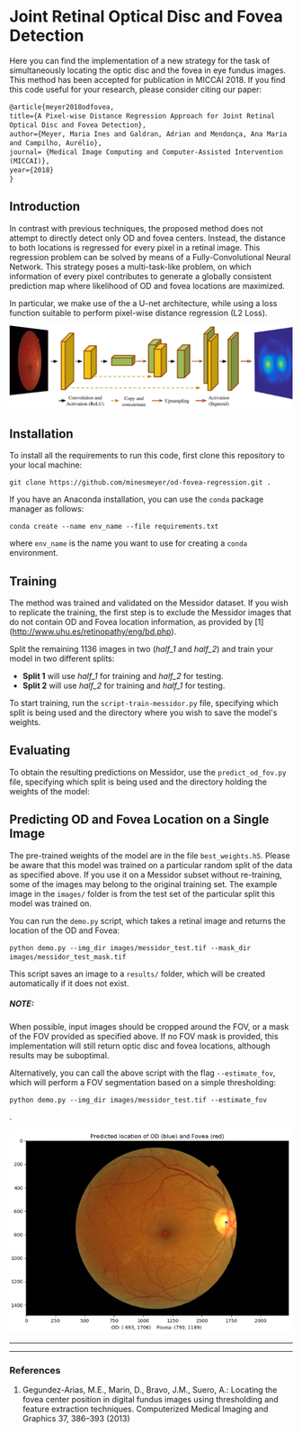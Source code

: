 # Joint Retinal Optical Disc and Fovea Detection

Here you can find the implementation of a new strategy for the task of simultaneously locating the optic disc and the 
fovea in eye fundus images. This method has been accepted for publication in MICCAI 2018. If you find this code useful 
for your research, please consider citing our paper:

    @article{meyer2018odfovea,
    title={A Pixel-wise Distance Regression Approach for Joint Retinal Optical Disc and Fovea Detection},
    author={Meyer, Maria Ines and Galdran, Adrian and Mendonça, Ana Maria and Campilho, Aurélio},
    journal= {Medical Image Computing and Computer-Assisted Intervention (MICCAI)},
    year={2018}
    }

Introduction
------------
In contrast with previous techniques, the proposed method does not attempt to directly detect only OD and fovea centers. 
Instead, the distance to both locations is regressed for every pixel in a retinal image. 
This regression problem can be solved by means of a Fully-Convolutional Neural Network. 
This strategy poses a multi-task-like problem, on which information of every pixel contributes to generate a globally 
consistent prediction map where likelihood of OD and fovea locations are maximized.

In particular, we make use of the a U-net architecture, while using a loss function suitable to perform pixel-wise 
distance regression (L2 Loss).

![](images/unet_fod.png)

Installation 
------------
To install all the requirements to run this code, first clone this repository to your local machine:
```
git clone https://github.com/minesmeyer/od-fovea-regression.git .
```

If you have an Anaconda installation, you can use the `conda` package manager as follows:
```
conda create --name env_name --file requirements.txt
```
where `env_name` is the name you want to use for creating a `conda` environment.

Training 
--------

The method was trained and validated on the Messidor dataset. If you wish to replicate the training, the first step is 
to exclude the Messidor images that do not contain OD and Fovea location information, as provided by [1] 
(http://www.uhu.es/retinopathy/eng/bd.php).

Split the remaining 1136 images in two (*half_1* and *half_2*) and train your model in two different splits:
* **Split 1** will use *half_1*  for training and *half_2* for testing.
* **Split 2** will use *half_2* for training and *half_1* for testing.

To start training, run the `script-train-messidor.py` file, specifying which split is being used and the directory where you wish 
to save the model's weights.

Evaluating
----------

To obtain the resulting predictions on Messidor, use the `predict_od_fov.py` file, specifying which split is being used 
and the directory holding the weights of the model:


Predicting OD and Fovea Location on a Single Image
------------------------

The pre-trained weights of the model are in the file `best_weights.h5`. Please be aware that this model was trained on 
a particular random split of the data as specified above. If you use it on a Messidor subset without re-training, some of 
the images may belong to the original training set. The example image in the `images/` folder is from the test set of the 
particular split this model was trained on.

You can run the `demo.py` script, which takes a retinal image and returns the location of the OD and Fovea:
```
python demo.py --img_dir images/messidor_test.tif --mask_dir images/messidor_test_mask.tif
```
This script saves an image to a `results/` folder, which will be created automatically if it does not exist.

##### NOTE:
When possible, input images should be cropped around the FOV, or a mask of the FOV provided as specified above. 
If no FOV mask is provided, this implementation will still return optic disc and fovea locations, although results may 
be suboptimal. 

Alternatively, you can call the above script with the flag `--estimate_fov`, which will perform a FOV 
segmentation based on a simple thresholding:
```
python demo.py --img_dir images/messidor_test.tif --estimate_fov
```
.

![](images/messidor_test_prediction.png)

---------------------------------- 

 
--------
    
### References
1.  Gegundez-Arias, M.E., Marin, D., Bravo, J.M., Suero, A.: Locating the fovea
center position in digital fundus images using thresholding and feature extraction 
techniques. Computerized Medical Imaging and Graphics 37, 386–393 (2013)

    
